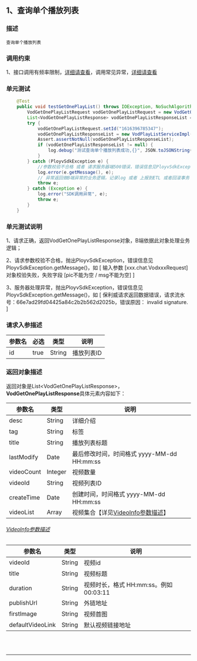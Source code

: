 ## 1、查询单个播放列表
### 描述
```
查询单个播放列表
```
### 调用约束
1、接口调用有频率限制，[详细请查看](/limit.md)，调用常见异常，[详细请查看](/exceptionDoc)

### 单元测试
```java
	@Test
	public void testGetOnePlayList() throws IOException, NoSuchAlgorithmException {
        VodGetOnePlayListRequest vodGetOnePlayListRequest = new VodGetOnePlayListRequest();
        List<VodGetOnePlayListResponse> vodGetOnePlayListResponseList = null;
        try {
            vodGetOnePlayListRequest.setId("1616396785347");
            vodGetOnePlayListResponseList = new VodPlayListServiceImpl().getOnePlayList(vodGetOnePlayListRequest);
            Assert.assertNotNull(vodGetOnePlayListResponseList);
            if (vodGetOnePlayListResponseList != null) {
                log.debug("测试查询单个播放列表成功,{}", JSON.toJSONString(vodGetOnePlayListResponseList));
            }
        } catch (PloyvSdkException e) {
            //参数校验不合格 或者 请求服务器端500错误，错误信息见PloyvSdkException.getMessage()
            log.error(e.getMessage(), e);
            // 异常返回做B端异常的业务逻辑，记录log 或者 上报到ETL 或者回滚事务
            throw e;
        } catch (Exception e) {
            log.error("SDK调用异常", e);
            throw e;
        }
    }
```
### 单元测试说明
1、请求正确，返回VodGetOnePlayListResponse对象，B端依据此对象处理业务逻辑；

2、请求参数校验不合格，抛出PloyvSdkException，错误信息见PloyvSdkException.getMessage()，如 [ 输入参数 [xxx.chat.VodxxxRequest]对象校验失败，失败字段 [pic不能为空 / msg不能为空] ]

3、服务器处理异常，抛出PloyvSdkException，错误信息见PloyvSdkException.getMessage()，如 [ 保利威请求返回数据错误，请求流水号：66e7ad29fd04425a84c2b2b562d2025b，错误原因： invalid signature. ]
### 请求入参描述

| 参数名 | 必选 | 类型 | 说明 | 
| -- | -- | -- | -- | 
| id | true | String | 播放列表ID | 

### 返回对象描述
返回对象是List&lt;VodGetOnePlayListResponse&gt;，**VodGetOnePlayListResponse**具体元素内容如下：

| 参数名 | 类型 | 说明 | 
| -- | -- | -- | 
| desc | String | 详细介绍 | 
| tag | String | 标签 | 
| title | String | 播放列表标题 | 
| lastModify | Date | 最后修改时间，时间格式 yyyy-MM-dd HH:mm:ss | 
| videoCount | Integer | 视频数量 | 
| videoId | String | 视频列表ID | 
| createTime | Date | 创建时间，时间格式 yyyy-MM-dd HH:mm:ss | 
| videoList | Array | 视频集合【详见[VideoInfo参数描述](playListService.md?id=polyv31)】 | 

<h6 id="polyv31"><a href="#/playListService.md?id=polyv31"data-id="VideoInfo参数描述"class="anchor"><span>VideoInfo参数描述</span></a></h6> <!-- {docsify-ignore} -->

| 参数名 | 类型 | 说明 | 
| -- | -- | -- | 
| videoId | String | 视频id | 
| title | String | 视频标题 | 
| duration | String | 视频时长，格式 HH:mm:ss。例如 00:03:11 | 
| publishUrl | String | 外链地址 | 
| firstImage | String | 视频首图 | 
| defaultVideoLink | String | 默认视频链接地址 | 

<br /><br />

------------------

<br /><br />


